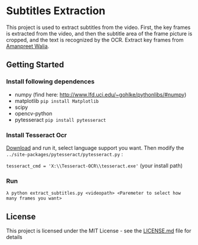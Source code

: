 # Subtitles Extraction
This project is used to extract subtitles from the video. First, the key frames is extracted from the video, and then the subtitle area of the frame picture is cropped, and the text is recognized by the OCR. Extract key frames from [Amanpreet Walia](https://github.com/amanwalia92).

## Getting Started
### Install following dependences

- numpy (find here: http://www.lfd.uci.edu/~gohlke/pythonlibs/#numpy)
- matplotlib `pip install Matplotlib`
- scipy
- opencv-python
- pytesseract `pip install pytesseract`

### Install Tesseract Ocr

[Download](https://github.com/UB-Mannheim/tesseract/wiki) and run it, select language support you want. Then modify the `../site-packages/pytesseract/pytesseract.py` :

`tesseract_cmd = 'X:\\Tesseract-OCR\\tesseract.exe'` (your install path)

### Run

```
λ python extract_subtitles.py <videopath> <Paremeter to select how many frames you want>
```
## License

This project is licensed under the MIT License - see the [LICENSE.md](LICENSE.md) file for details

